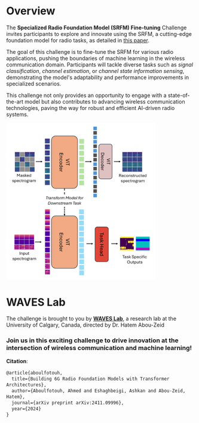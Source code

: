 # Overview
The **Specialized Radio Foundation Model (SRFM) Fine-tuning** Challenge invites participants to explore and innovate using the SRFM, a cutting-edge foundation model for radio tasks, as detailed in [this paper](https://arxiv.org/pdf/2411.09996).

The goal of this challenge is to fine-tune the SRFM for various radio applications, pushing the boundaries of machine learning in the wireless communication domain. Participants will tackle diverse tasks such as *signal classification*, *channel estimation*, or *channel state information sensing*, demonstrating the model's adaptability and performance improvements in specialized scenarios.

This challenge not only provides an opportunity to engage with a state-of-the-art model but also contributes to advancing wireless communication technologies, paving the way for robust and efficient AI-driven radio systems.

<!-- <img src="architecture.png" alt="Architecture" title="A diagram of the architecture, adopted from our SRFM paper" width="400" /> -->
<img src="https://github.com/AhmedTarek62/mae/blob/challenge1/assets/architecture.png?raw=true" alt="Architecture" title="A diagram of the architecture, adopted from our SRFM paper" width="400" />


# WAVES Lab
The challenge is brought to you by [**WAVES Lab**](https://www.hatem-abouzeid.com/waves-lab), a research lab at the University of Calgary, Canada, directed by Dr. Hatem Abou-Zeid


### **Join us in this exciting challenge to drive innovation at the intersection of wireless communication and machine learning!**

**Citation**:
```
@article{aboulfotouh,
  title={Building 6G Radio Foundation Models with Transformer Architectures},
  author={Aboulfotouh, Ahmed and Eshaghbeigi, Ashkan and Abou-Zeid, Hatem},
  journal={arXiv preprint arXiv:2411.09996},
  year={2024}
}
```